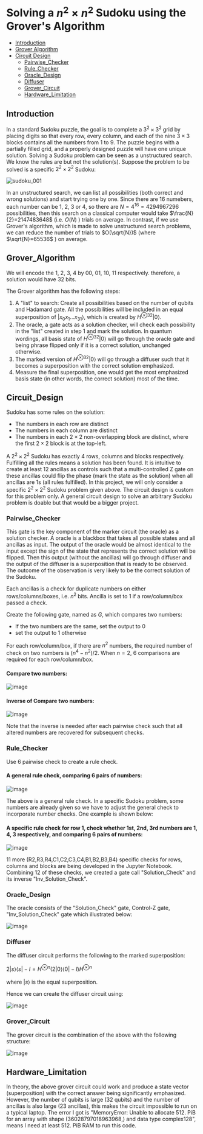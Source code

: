 # Solving a $n^2 × n^2$ Sudoku using the Grover's Algorithm

- [Introduction](#introduction)
- [Grover Algorithm](#grover_algorithm)
- [Circuit Design](#circuit_design)
  - [Pairwise_Checker](#pairwise_checker)
  - [Rule_Checker](#rule_checker)
  - [Oracle_Design](#oracle_design)
  - [Diffuser](#diffuser)
  - [Grover_Circuit](#grover_circuit)
  - [Hardware_Limitation](#hardware_limitation)

## Introduction

In a standard Sudoku puzzle, the goal is to complete a $3^2 × 3^2$ grid by placing digits so that every row, every column, and each of the nine $3 × 3$ blocks contains all the numbers from 1 to 9. The puzzle begins with a partially filled grid, and a properly designed puzzle will have one unique solution. Solving a Sudoku problem can be seen as a unstructured search. We know the rules are but not the solution(s). Suppose the problem to be solved is a specific $2^2 \times 2^2$ Sudoku:

![sudoku_001](https://drive.google.com/uc?id=1Ki0M0Rdc6TbuKKS6T-u14E0q8lFVCD3Z)

In an unstructured search, we can list all possibilities (both correct and wrong solutions) and start trying one by one. Since there are 16 numebers, each number can be 1, 2, 3 or 4, so there are $N=4^{16}=4294967296$ possibilities, then this search on a classical computer would take $\frac{N}{2}=2147483648$ (i.e. $O(N)$ ) trials on average. In contrast, if we use Grover's algorithm, which is made to solve unstructured search problems, we can reduce the number of trials to $O(\sqrt{N})$ (where $\sqrt{N}=65536$ ) on average.

## Grover_Algorithm

We will encode the 1, 2, 3, 4 by 00, 01, 10, 11 respectively. therefore, a solution would have 32 bits.

The Grover algorithm has the following steps:
1. A "list" to search: Create all possibilities based on the number of qubits and Hadamard gate. All the possibilities will be included in an equal superposition of $\left| x_0x_1...x_{31} \right\rangle$, which is created by $H^{\otimes 32}\left| 0 \right\rangle$.
2. The oracle, a gate acts as a solution checker, will check each possibility in the "list" created in step 1 and mark the solution. In quantum wordings, all basis state of $H^{\otimes 32}\left| 0 \right\rangle$ will go through the oracle gate and being phrase flipped only if it is a correct solution, unchanged otherwise.
3. The marked version of $H^{\otimes 32}\left| 0 \right\rangle$ will go through a diffuser such that it becomes a superposition with the correct solution emphasized.
4. Measure the final superposition, one would get the most emphasized basis state (in other words, the correct solution) most of the time. 

## Circuit_Design

Sudoku has some rules on the solution:
- The numbers in each row are distinct
- The numbers in each column are distinct
- The numbers in each $2 × 2$ non-overlapping block are distinct, where the first $2 × 2$ block is at the top-left.

A $2^2 × 2^2$ Sudoku has exactly $4$ rows, columns and blocks respectively. Fulfilling all the rules means a solution has been found. It is intuitive to create at least 12 ancillas as controls such that a multi-controlled Z gate on these ancillas could flip the phase (mark the state as the solution) when all ancillas are 1s (all rules fulfilled). In this project, we will only consider a specific $2^2 \times 2^2$ Sudoku problem given above. The circuit design is custom for this problem only. A general circuit design to solve an arbitrary Sudoku problem is doable but that would be a bigger project.

### Pairwise_Checker

This gate is the key component of the marker circuit (the oracle) as a solution checker. A oracle is a blackbox that takes all possible states and all ancillas as input. The output of the oracle would be almost identical to the input except the sign of the state that represents the correct solution will be flipped. Then this output (without the ancillas) will go through diffuser and the output of the diffuser is a superposition that is ready to be observed. The outcome of the observation is very likely to be the correct solution of the Sudoku.

Each ancillas is a check for duplicate numbers on either rows/columns/boxes, i.e. $n^2$ bits. Ancilla is set to 1 if a row/column/box passed a check.

Create the following gate, named as $G$, which compares two numbers:
- If the two numbers are the same, set the output to 0
- set the output to 1 otherwise

For each row/column/box, if there are $n^2$ numbers, the required number of check on two numbers is $(n^4-n^2)/2$. When $n=2$, 6 comparisons are required for each row/column/box.

#### Compare two numbers:
![image](https://github.com/user-attachments/assets/ba6e0d6e-26db-40e6-8235-e5d727dcbca4)

#### Inverse of Compare two numbers:
![image](https://github.com/user-attachments/assets/6e1d44d1-13ef-4980-9525-63004bba7e18)

Note that the inverse is needed after each pairwise check such that all altered numbers are recovered for subsequent checks.

### Rule_Checker

Use 6 pairwise check to create a rule check.

#### A general rule check, comparing 6 pairs of numbers:
![image](https://github.com/user-attachments/assets/0f3b08e7-ea40-4004-a8c1-885fa0de8760)

The above is a general rule check. In a specific Sudoku problem, some numbers are already given so we have to adjust the general check to incorporate number checks. One example is shown below:
#### A specific rule check for row 1, check whether 1st, 2nd, 3rd numbers are 1, 4, 3 respectively, and comparing 6 pairs of numbers:
![image](https://github.com/user-attachments/assets/79774ba4-e74c-4da0-acd9-22fd442b6cf7)

11 more (R2,R3,R4,C1,C2,C3,C4,B1,B2,B3,B4) specific checks for rows, columns and blocks are being developed in the Jupyter Notebook. Combining 12 of these checks, we created a gate call "Solution_Check" and its inverse "Inv_Solution_Check".

### Oracle_Design

The oracle consists of the "Solution_Check" gate, Control-Z gate, "Inv_Solution_Check" gate which illustrated below:

![image](https://github.com/user-attachments/assets/c5f5655b-6cea-45c2-8e5a-418d1125f3bf)

### Diffuser

The diffuser circuit performs the following to the marked superposition:\
\
$2\left| s \right\rangle\left\langle s \right|-I=H^{\otimes n}(2\left| 0 \right\rangle\left\langle 0 \right|-I)H^{\otimes n}$\
\
where $\left| s \right\rangle$ is the equal superposition.

Hence we can create the diffuser circuit using:

![image](https://github.com/user-attachments/assets/b24e4dec-8697-4d56-960c-f82ab93c7349)

### Grover_Circuit

The grover circuit is the combination of the above with the following structure:

![image](https://github.com/user-attachments/assets/099d04fb-ab21-476e-8273-b029c48b9a31)

## Hardware_Limitation

In theory, the above grover circuit could work and produce a state vector (superposition) with the correct answer being significantly emphasized. However, the number of qubits is large (32 qubits) and the number of ancillas is also large (23 ancillas), this makes the circuit impossible to run on a typical laptop. The error I got is "MemoryError: Unable to allocate 512. PiB for an array with shape (36028797018963968,) and data type complex128", means I need at least 512. PiB RAM to run this code. 
